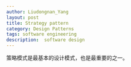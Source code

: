 ```yaml
---
author: Liudongnan_Yang
layout: post
title: Strategy pattern
category: Design Patterns
tags: software engineering
description:  software design
---
```


策略模式是最基本的设计模式，也是最重要的之一。


